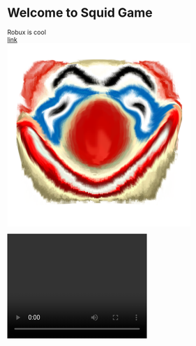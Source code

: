 <style type="styles.css" rel="stylesheet">
</style>

# Welcome to Squid Game

Robux is cool  
[link](www.google.com)  
![hi](imgs/lol.png "nice")  
<div class="aside">
<video width="320" height="240" controls>
  <source src="vids/funny.mp4" type="video/mp4">
Your browser does not support the video tag.
</video>
</div>
